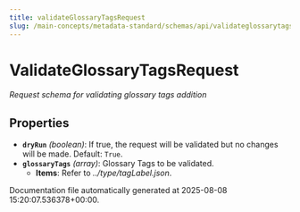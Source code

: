 ```yaml
---
title: validateGlossaryTagsRequest
slug: /main-concepts/metadata-standard/schemas/api/validateglossarytagsrequest
---
```


# ValidateGlossaryTagsRequest

*Request schema for validating glossary tags addition*

## Properties

- **`dryRun`** *(boolean)*: If true, the request will be validated but no changes will be made. Default: `True`.
- **`glossaryTags`** *(array)*: Glossary Tags to be validated.
  - **Items**: Refer to *../type/tagLabel.json*.


Documentation file automatically generated at 2025-08-08 15:20:07.536378+00:00.
